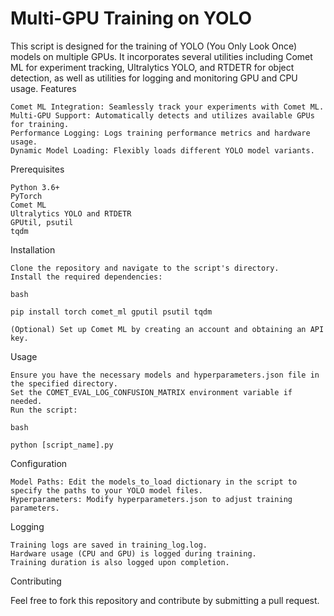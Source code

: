 # Multi-GPU Training on YOLO

This script is designed for the training of YOLO (You Only Look Once) models on multiple GPUs. It incorporates several utilities including Comet ML for experiment tracking, Ultralytics YOLO, and RTDETR for object detection, as well as utilities for logging and monitoring GPU and CPU usage.
Features

    Comet ML Integration: Seamlessly track your experiments with Comet ML.
    Multi-GPU Support: Automatically detects and utilizes available GPUs for training.
    Performance Logging: Logs training performance metrics and hardware usage.
    Dynamic Model Loading: Flexibly loads different YOLO model variants.

Prerequisites

    Python 3.6+
    PyTorch
    Comet ML
    Ultralytics YOLO and RTDETR
    GPUtil, psutil
    tqdm

Installation

    Clone the repository and navigate to the script's directory.
    Install the required dependencies:

    bash

    pip install torch comet_ml gputil psutil tqdm

    (Optional) Set up Comet ML by creating an account and obtaining an API key.

Usage

    Ensure you have the necessary models and hyperparameters.json file in the specified directory.
    Set the COMET_EVAL_LOG_CONFUSION_MATRIX environment variable if needed.
    Run the script:

    bash

    python [script_name].py

Configuration

    Model Paths: Edit the models_to_load dictionary in the script to specify the paths to your YOLO model files.
    Hyperparameters: Modify hyperparameters.json to adjust training parameters.

Logging

    Training logs are saved in training_log.log.
    Hardware usage (CPU and GPU) is logged during training.
    Training duration is also logged upon completion.

Contributing

Feel free to fork this repository and contribute by submitting a pull request.
